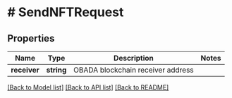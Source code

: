 # # SendNFTRequest

## Properties

Name | Type | Description | Notes
------------ | ------------- | ------------- | -------------
**receiver** | **string** | OBADA blockchain receiver address |

[[Back to Model list]](../../README.md#models) [[Back to API list]](../../README.md#endpoints) [[Back to README]](../../README.md)

